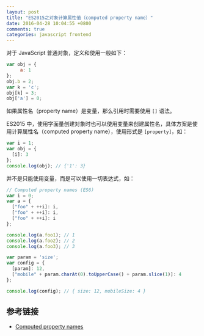 ```yaml
---
layout: post
title: "ES2015之对象计算属性值（computed property name）"
date: 2016-04-28 10:04:55 +0800
comments: true
categories: javascript frontend
---
```


对于 JavaScript 普通对象，定义和使用一般如下：

```js
var obj = {
     a: 1
};
obj.b = 2;
var k = 'c';
obj[k] = 3;
obj['a'] = 0;
```

如果属性名（property name）是变量，那么引用时需要使用 `[]` 语法。

ES2015 中，使用字面量创建对象时也可以使用变量来创建属性名，具体方案是使用计算属性名（computed property name），使用形式是 `[property]`，如：

```js
var i = 1;
var obj = {
  [i]: 3
};
console.log(obj); // {'1': 3}
```

并不是只能使用变量，而是可以使用一切表达式，如：

```js
// Computed property names (ES6)
var i = 0;
var a = {
  ["foo" + ++i]: i,
  ["foo" + ++i]: i,
  ["foo" + ++i]: i
};

console.log(a.foo1); // 1
console.log(a.foo2); // 2
console.log(a.foo3); // 3

var param = 'size';
var config = {
  [param]: 12,
  ["mobile" + param.charAt(0).toUpperCase() + param.slice(1)]: 4
};

console.log(config); // { size: 12, mobileSize: 4 }
```

## 参考链接

- [Computed property names](https://developer.mozilla.org/en-US/docs/Web/JavaScript/Reference/Operators/Object_initializer#Computed_property_names)
